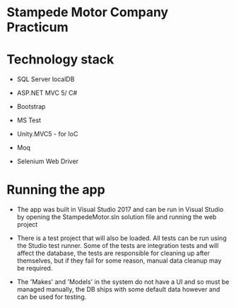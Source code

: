 # Stampede Motor Company Practicum


# Technology stack
- SQL Server localDB
- ASP.NET MVC 5/ C# 
- Bootstrap
- MS Test
- Unity.MVC5 - for IoC
- Moq

- Selenium Web Driver

# Running the app

- The app was built in Visual Studio 2017 and can be run in Visual Studio by opening the StampedeMotor.sln solution file and running the web project
- There is a test project that will also be loaded.  All tests can be run using the Studio test runner.  Some of the tests are integration tests and will affect the database, the tests are responsible for cleaning up after themselves, but if they fail for some reason, manual data cleanup may be required.

- The 'Makes' and 'Models' in the system do not have a UI and so must be managed manually, the DB ships with some default data however and can be used for testing.

